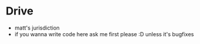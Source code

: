 # Drive

- matt's jurisdiction
- if you wanna write code here ask me first please :D unless it's bugfixes